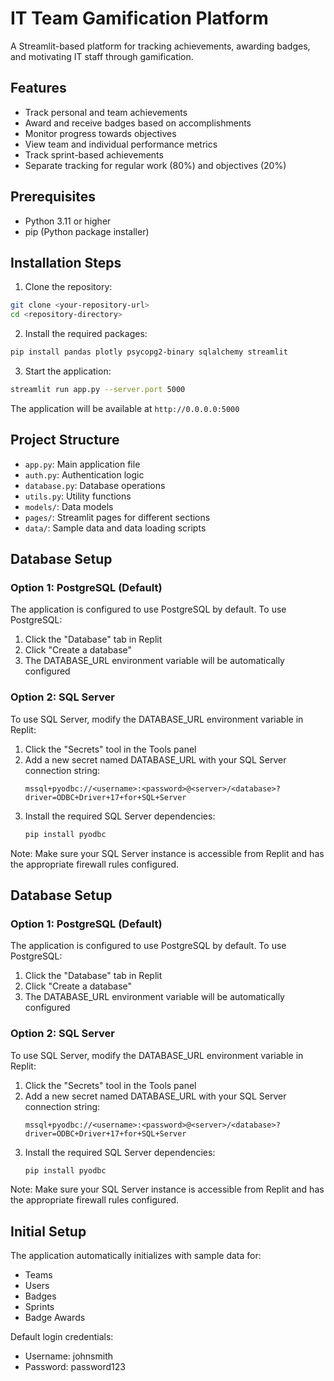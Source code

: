 
# IT Team Gamification Platform

A Streamlit-based platform for tracking achievements, awarding badges, and motivating IT staff through gamification.

## Features
- Track personal and team achievements
- Award and receive badges based on accomplishments
- Monitor progress towards objectives
- View team and individual performance metrics
- Track sprint-based achievements
- Separate tracking for regular work (80%) and objectives (20%)

## Prerequisites
- Python 3.11 or higher
- pip (Python package installer)

## Installation Steps

1. Clone the repository:
```bash
git clone <your-repository-url>
cd <repository-directory>
```

2. Install the required packages:
```bash
pip install pandas plotly psycopg2-binary sqlalchemy streamlit
```

3. Start the application:
```bash
streamlit run app.py --server.port 5000
```

The application will be available at `http://0.0.0.0:5000`

## Project Structure
- `app.py`: Main application file
- `auth.py`: Authentication logic
- `database.py`: Database operations
- `utils.py`: Utility functions
- `models/`: Data models
- `pages/`: Streamlit pages for different sections
- `data/`: Sample data and data loading scripts

## Database Setup

### Option 1: PostgreSQL (Default)
The application is configured to use PostgreSQL by default. To use PostgreSQL:

1. Click the "Database" tab in Replit
2. Click "Create a database" 
3. The DATABASE_URL environment variable will be automatically configured

### Option 2: SQL Server
To use SQL Server, modify the DATABASE_URL environment variable in Replit:

1. Click the "Secrets" tool in the Tools panel
2. Add a new secret named DATABASE_URL with your SQL Server connection string:
   ```
   mssql+pyodbc://<username>:<password>@<server>/<database>?driver=ODBC+Driver+17+for+SQL+Server
   ```
3. Install the required SQL Server dependencies:
   ```bash
   pip install pyodbc
   ```

Note: Make sure your SQL Server instance is accessible from Replit and has the appropriate firewall rules configured.

## Database Setup

### Option 1: PostgreSQL (Default)
The application is configured to use PostgreSQL by default. To use PostgreSQL:

1. Click the "Database" tab in Replit
2. Click "Create a database" 
3. The DATABASE_URL environment variable will be automatically configured

### Option 2: SQL Server
To use SQL Server, modify the DATABASE_URL environment variable in Replit:

1. Click the "Secrets" tool in the Tools panel
2. Add a new secret named DATABASE_URL with your SQL Server connection string:
   ```
   mssql+pyodbc://<username>:<password>@<server>/<database>?driver=ODBC+Driver+17+for+SQL+Server
   ```
3. Install the required SQL Server dependencies:
   ```bash
   pip install pyodbc
   ```

Note: Make sure your SQL Server instance is accessible from Replit and has the appropriate firewall rules configured.

## Initial Setup
The application automatically initializes with sample data for:
- Teams
- Users
- Badges
- Sprints
- Badge Awards

Default login credentials:
- Username: johnsmith
- Password: password123
